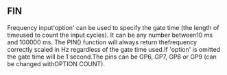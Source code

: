 ## FIN

Frequency input'option' can be used to specify the gate time (the length of timeused to count the input cycles). It can be any number between10 ms and 100000 ms. The PIN() function will always return thefrequency correctly scaled in Hz regardless of the gate time used.If 'option' is omitted the gate time will be 1 second.The pins can be GP6, GP7, GP8 or GP9 (can be changed withOPTION COUNT).